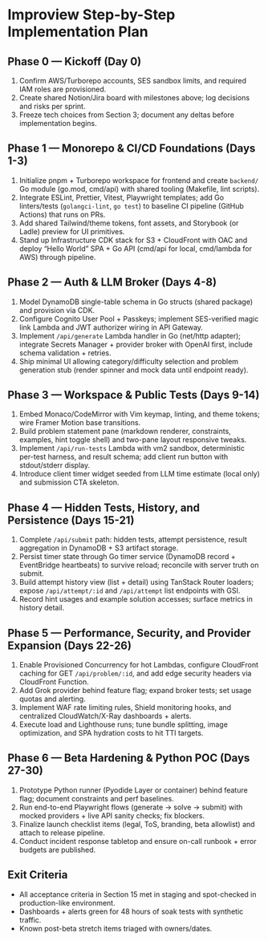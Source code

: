 # Improview Step-by-Step Implementation Plan

## Phase 0 — Kickoff (Day 0)
1. Confirm AWS/Turborepo accounts, SES sandbox limits, and required IAM roles are provisioned.
2. Create shared Notion/Jira board with milestones above; log decisions and risks per sprint.
3. Freeze tech choices from Section 3; document any deltas before implementation begins.

## Phase 1 — Monorepo & CI/CD Foundations (Days 1-3)
1. Initialize pnpm + Turborepo workspace for frontend and create `backend/` Go module (go.mod, cmd/api) with shared tooling (Makefile, lint scripts).
2. Integrate ESLint, Prettier, Vitest, Playwright templates; add Go linters/tests (`golangci-lint`, `go test`) to baseline CI pipeline (GitHub Actions) that runs on PRs.
3. Add shared Tailwind/theme tokens, font assets, and Storybook (or Ladle) preview for UI primitives.
4. Stand up Infrastructure CDK stack for S3 + CloudFront with OAC and deploy “Hello World” SPA + Go API (cmd/api for local, cmd/lambda for AWS) through pipeline.

## Phase 2 — Auth & LLM Broker (Days 4-8)
1. Model DynamoDB single-table schema in Go structs (shared package) and provision via CDK.
2. Configure Cognito User Pool + Passkeys; implement SES-verified magic link Lambda and JWT authorizer wiring in API Gateway.
3. Implement `/api/generate` Lambda handler in Go (net/http adapter); integrate Secrets Manager + provider broker with OpenAI first, include schema validation + retries.
4. Ship minimal UI allowing category/difficulty selection and problem generation stub (render spinner and mock data until endpoint ready).

## Phase 3 — Workspace & Public Tests (Days 9-14)
1. Embed Monaco/CodeMirror with Vim keymap, linting, and theme tokens; wire Framer Motion base transitions.
2. Build problem statement pane (markdown renderer, constraints, examples, hint toggle shell) and two-pane layout responsive tweaks.
3. Implement `/api/run-tests` Lambda with vm2 sandbox, deterministic per-test harness, and result schema; add client run button with stdout/stderr display.
4. Introduce client timer widget seeded from LLM time estimate (local only) and submission CTA skeleton.

## Phase 4 — Hidden Tests, History, and Persistence (Days 15-21)
1. Complete `/api/submit` path: hidden tests, attempt persistence, result aggregation in DynamoDB + S3 artifact storage.
2. Persist timer state through Go timer service (DynamoDB record + EventBridge heartbeats) to survive reload; reconcile with server truth on submit.
3. Build attempt history view (list + detail) using TanStack Router loaders; expose `/api/attempt/:id` and `/api/attempt` list endpoints with GSI.
4. Record hint usages and example solution accesses; surface metrics in history detail.

## Phase 5 — Performance, Security, and Provider Expansion (Days 22-26)
1. Enable Provisioned Concurrency for hot Lambdas, configure CloudFront caching for GET `/api/problem/:id`, and add edge security headers via CloudFront Function.
2. Add Grok provider behind feature flag; expand broker tests; set usage quotas and alerting.
3. Implement WAF rate limiting rules, Shield monitoring hooks, and centralized CloudWatch/X-Ray dashboards + alerts.
4. Execute load and Lighthouse runs; tune bundle splitting, image optimization, and SPA hydration costs to hit TTI targets.

## Phase 6 — Beta Hardening & Python POC (Days 27-30)
1. Prototype Python runner (Pyodide Layer or container) behind feature flag; document constraints and perf baselines.
2. Run end-to-end Playwright flows (generate → solve → submit) with mocked providers + live API sanity checks; fix blockers.
3. Finalize launch checklist items (legal, ToS, branding, beta allowlist) and attach to release pipeline.
4. Conduct incident response tabletop and ensure on-call runbook + error budgets are published.

## Exit Criteria
- All acceptance criteria in Section 15 met in staging and spot-checked in production-like environment.
- Dashboards + alerts green for 48 hours of soak tests with synthetic traffic.
- Known post-beta stretch items triaged with owners/dates.
